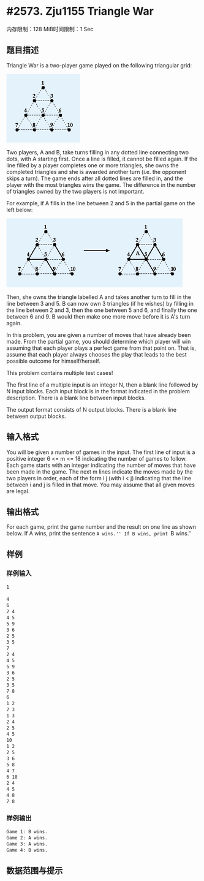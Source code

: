 # #2573. Zju1155 Triangle War

内存限制：128 MiB时间限制：1 Sec

## 题目描述

Triangle War is a two-player game played on the following triangular grid: 

![](upload/201112/1(9).jpg)

Two players, A and B, take turns filling in any dotted line connecting two dots, with A starting first. Once a line is filled, it cannot be filled again. If the line filled by a player completes one or more triangles, she owns the completed triangles and she is awarded another turn (i.e. the opponent skips a turn). The game ends after all dotted lines are filled in, and the player with the most triangles wins the game. The difference in the number of triangles owned by the two players is not important. 


For example, if A fills in the line between 2 and 5 in the partial game on the left below: 

![](upload/201112/2(5).jpg)

Then, she owns the triangle labelled A and takes another turn to fill in the line between 3 and 5. B can now own 3 triangles (if he wishes) by filling in the line between 2 and 3, then the one between 5 and 6, and finally the one between 6 and 9. B would then make one more move before it is A's turn again. 


In this problem, you are given a number of moves that have already been made. From the partial game, you should determine which player will win assuming that each player plays a perfect game from that point on. That is, assume that each player always chooses the play that leads to the best possible outcome for himself/herself. 


This problem contains multiple test cases!

The first line of a multiple input is an integer N, then a blank line followed by N input blocks. Each input block is in the format indicated in the problem description. There is a blank line between input blocks.

The output format consists of N output blocks. There is a blank line between output blocks.

## 输入格式

You will be given a number of games in the input. The first line of input is a positive integer 6 <= m <= 18 indicating the number of games to follow. Each game starts with an integer indicating the number of moves that have been made in the game. The next m lines indicate the moves made by the two players in order, each of the form i j (with i < j) indicating that the line between i and j is filled in that move. You may assume that all given moves are legal.

## 输出格式

For each game, print the game number and the result on one line as shown below. If A wins, print the sentence ``A wins.'' If B wins, print ``B wins.'' 

## 样例

### 样例输入

    
    1
    
    4
    6
    2 4
    4 5
    5 9
    3 6
    2 5
    3 5
    7
    2 4
    4 5
    5 9
    3 6
    2 5
    3 5
    7 8
    6
    1 2
    2 3
    1 3
    2 4
    2 5
    4 5
    10
    1 2
    2 5
    3 6
    5 8
    4 7
    6 10
    2 4
    4 5
    4 8
    7 8
    
    
     
    
    

### 样例输出

    
    Game 1: B wins.
    Game 2: A wins.
    Game 3: A wins.
    Game 4: B wins.
    
    
    
    

## 数据范围与提示
